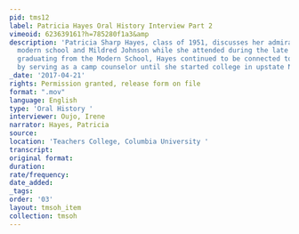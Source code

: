 ```yaml
---
pid: tms12
label: Patricia Hayes Oral History Interview Part 2
vimeoid: 623639161?h=785280f1a3&amp
description: 'Patricia Sharp Hayes, class of 1951, discusses her admiration for the
  modern school and Mildred Johnson while she attended during the late 1940s. After
  graduating from the Modern School, Hayes continued to be connected to the school
  by serving as a camp counselor until she started college in upstate NY. '
_date: '2017-04-21'
rights: Permission granted, release form on file
format: ".mov"
language: English
type: 'Oral History '
interviewer: Oujo, Irene
narrator: Hayes, Patricia
source:
location: 'Teachers College, Columbia University '
transcript:
original format:
duration:
rate/frequency:
date_added:
_tags:
order: '03'
layout: tmsoh_item
collection: tmsoh
---
```


